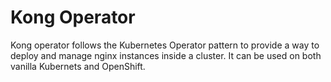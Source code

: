 # Kong Operator
Kong operator follows the Kubernetes Operator pattern to provide a way to deploy and manage nginx instances inside a cluster. It can be used on both vanilla Kubernets and OpenShift.
